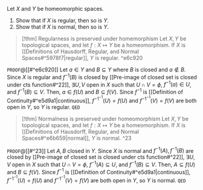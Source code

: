 Let $X$ and $Y$ be homeomorphic spaces.  
1. Show that if $X$ is regular, then so is $Y$.  
2. Show that if $X$ is normal, then so is $Y$.

>[!thm] Regularness is preserved under homemorphism
>Let $X, Y$ be topological spaces, and let $f : X \mapsto Y$ be a homeomorphism. If $X$ is [[Definitions of Hausdorff, Regular, and Normal Spaces#^5978f7|regular]], $Y$ is regular. ^e6c920

`PROOF`@[[#^e6c920]]
Let $a \in Y$ and $B \subseteq Y$ where $B$ is closed and $a \not\in B$. Since $X$ is regular and $f^{-1}(B)$ is closed by [[Pre-image of closed set is closed under cts function#^22]], $\exists U,V$ open in $X$ such that $U \cap V = \phi$, ${} f^{-1}(a) \in U {}$, and $f^{-1}(B) \subseteq V$. Then, $a \in f(U)$ and $B \subseteq f(V)$. Since $f^{-1}$ is [[Definition of Continuity#^e5d9a1|continuous]], $f^{-1^{-1}}(U) = f(U)$ and $f^{-1^{-1}}(V) = f(V)$ are both open in $Y$, so $Y$ is regular.
`QED`

> [!thm] Normalness is preserved under homeomorphism
> Let $X, Y$ be topological spaces, and let $f : X \mapsto Y$ be a homeomorphism. If $X$ is [[Definitions of Hausdorff, Regular, and Normal Spaces#^e6b659|normal]], $Y$ is normal. ^23

`PROOF`@[[#^23]]
Let $A,B$ closed in $Y$. Since $X$ is normal and $f^{-1}(A),f^{-1}(B)$ are closed by [[Pre-image of closed set is closed under cts function#^22]], $\exists U,V$ open in $X$ such that $U \cap V = \phi$, ${} f^{-1}(A) \subseteq U$, and $f^{-1}(B) \subseteq V$. Then, ${} A \subseteq f(U) {}$ and $B \subseteq f(V)$. Since $f^{-1}$ is [[Definition of Continuity#^e5d9a1|continuous]], $f^{-1^{-1}}(U) = f(U)$ and $f^{-1^{-1}}(V) = f(V)$ are both open in $Y$, so $Y$ is normal.
`QED`
